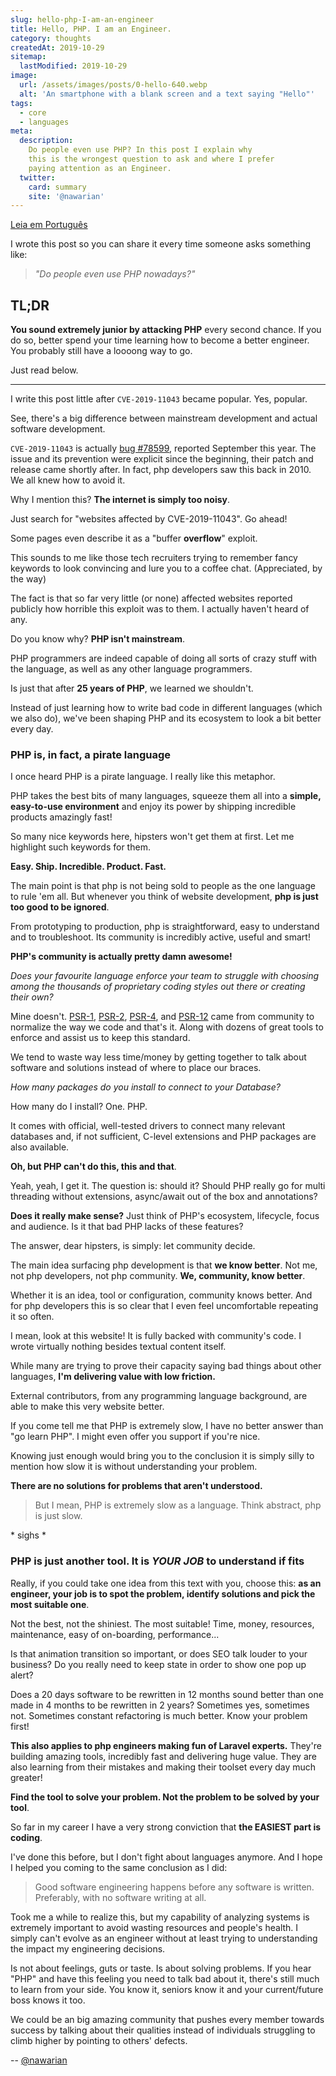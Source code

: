 ```yaml
---
slug: hello-php-I-am-an-engineer
title: Hello, PHP. I am an Engineer.
category: thoughts
createdAt: 2019-10-29
sitemap:
  lastModified: 2019-10-29
image:
  url: /assets/images/posts/0-hello-640.webp
  alt: 'An smartphone with a blank screen and a text saying "Hello"'
tags:
  - core
  - languages
meta:
  description:
    Do people even use PHP? In this post I explain why
    this is the wrongest question to ask and where I prefer
    paying attention as an Engineer.
  twitter:
    card: summary
    site: '@nawarian'
---
```


[Leia em Português](/br/edicao/ola-php-eu-sou-um-engenheiro)

I wrote this post so you can share it every time someone asks
something like:
> _"Do people even use PHP nowadays?"_

## TL;DR

**You sound extremely junior by attacking PHP** every second chance.
If you do so, better spend your time learning how to become a better
engineer. You probably still have a loooong way to go.

Just read below.

<hr>

I write this post little after `CVE-2019-11043` became popular. Yes,
popular.

See, there's a big difference between mainstream development and
actual software development.

`CVE-2019-11043` is actually [bug #78599](https://bugs.php.net/bug.php?id=78599),
reported September this year. The issue and its prevention were
explicit since the beginning, their patch and release came shortly
after. In fact, php developers saw this back in 2010. We all knew
how to avoid it.

Why I mention this? **The internet is simply too noisy**.

Just search for "websites affected by CVE-2019-11043". Go ahead!

Some pages even describe it as a "buffer **overflow**" exploit.

This sounds to me like those tech recruiters trying to remember
fancy keywords to look convincing and lure you to a coffee chat.
(Appreciated, by the way)

The fact is that so far very little (or none) affected websites
reported publicly how horrible this exploit was to them. I
actually haven't heard of any.

Do you know why? **PHP isn't mainstream**.

PHP programmers are indeed capable of doing all sorts of crazy
stuff with the language, as well as any other language programmers.

Is just that after **25 years of PHP**, we learned we shouldn't.

Instead of just learning how to write bad code in different
languages (which we also do), we've been shaping PHP and its
ecosystem to look a bit better every day.

### PHP is, in fact, a pirate language

I once heard PHP is a pirate language. I really like this
metaphor.

PHP takes the best bits of many languages, squeeze them all
into a **simple, easy-to-use environment** and enjoy its power by
shipping incredible products amazingly fast!

So many nice keywords here, hipsters won't get them at first.
Let me highlight such keywords for them.

**Easy. Ship. Incredible. Product. Fast.**

The main point is that php is not being sold to people as the
one language to rule 'em all. But whenever you think of website
development, **php is just too good to be ignored**.

From prototyping to production, php is straightforward, easy to
understand and to troubleshoot. Its community is incredibly
active, useful and smart!

**PHP's community is actually pretty damn awesome!**

_Does your favourite language enforce your team to struggle with
choosing among the thousands of proprietary coding styles out
there or creating their own?_

Mine doesn't. [PSR-1](https://www.php-fig.org/psr/psr-1/),
[PSR-2](https://www.php-fig.org/psr/psr-2/),
[PSR-4](https://www.php-fig.org/psr/psr-4/),
and [PSR-12](https://www.php-fig.org/psr/psr-12/) came from
community to normalize the way we code and that's it. Along with
dozens of great tools to enforce and assist us to keep this standard.

We tend to waste way less time/money by getting together to talk
about software and solutions instead of where to place our braces.

_How many packages do you install to connect to your Database?_

How many do I install? One. PHP.

It comes with official, well-tested drivers to connect many relevant
databases and, if not sufficient, C-level extensions and PHP
packages are also available.

**Oh, but PHP can't do this, this and that**.

Yeah, yeah, I get it. The question is: should it? Should PHP
really go for multi threading without extensions, async/await
out of the box and annotations?

**Does it really make sense?** Just think of PHP's ecosystem,
lifecycle, focus and audience. Is it that bad PHP lacks of these
features?

The answer, dear hipsters, is simply: let community decide.

The main idea surfacing php development is that **we know
better**. Not me, not php developers, not php community. **We,
community, know better**.

Whether it is an idea, tool or configuration, community
knows better. And for php developers this is so clear that I
even feel uncomfortable repeating it so often.

I mean, look at this website! It is fully backed with
community's code. I wrote virtually nothing besides textual
content itself.

While many are trying to prove their capacity saying bad things
about other languages, **I'm delivering value with low friction.**

External contributors, from any programming language
background, are able to make this very website better.

If you come tell me that PHP is extremely slow, I have no better
answer than "go learn PHP". I might even offer you support if
you're nice.

Knowing just enough would bring you to the conclusion it is simply
silly to mention how slow it is without understanding your problem.

**There are no solutions for problems that aren't understood.** 

> But I mean, PHP is extremely slow as a language.
> Think abstract, php is just slow.

\* sighs *

### PHP is just another tool. It is _YOUR JOB_ to understand if fits

Really, if you could take one idea from this text with you, choose
this: **as an engineer, your job is to spot the problem, identify
solutions and pick the most suitable one**.

Not the best, not the shiniest. The most suitable! Time, money,
resources, maintenance, easy of on-boarding, performance...

Is that animation transition so important, or does SEO talk
louder to your business? Do you really need to keep state in
order to show one pop up alert?

Does a 20 days software to be rewritten in 12 months sound
better than one made in 4 months to be rewritten in 2 years?
Sometimes yes, sometimes not. Sometimes constant refactoring is much
better. Know your problem first!

**This also applies to php engineers making fun of Laravel experts.**
They're building amazing tools, incredibly fast and delivering huge
value. They are also learning from their mistakes and making their
toolset every day much greater!

**Find the tool to solve your problem. Not the problem to be
solved by your tool**.

So far in my career I have a very strong conviction that **the
EASIEST part is coding**.

I've done this before, but I don't fight about languages anymore.
And I hope I helped you coming to the same conclusion as I did:

> Good software engineering happens before any software is written.
> Preferably, with no software writing at all.

Took me a while to realize this, but my capability of analyzing systems
is extremely important to avoid wasting resources and people's
health. I simply can't evolve as an engineer without at least trying to
understanding the impact my engineering decisions.

Is not about feelings, guts or taste. Is about solving problems.
If you hear "PHP" and have this feeling you need to talk bad about
it, there's still much to learn from your side. You know it,
seniors know it and your current/future boss knows it too.

We could be an big amazing community that pushes every member
towards success by talking about their qualities instead of
individuals struggling to climb higher by pointing to others' defects.

<div class="align-right">
  --
  <a href="https://twitter.com/nawarian" rel="nofollow">
    @nawarian
  </a>
</div>

<script type="application/ld+json">
{
  "@context": "https://schema.org",
  "@type": "TechArticle",
  "headline": "Hello, PHP. I am an Engineer.",
  "description": "Do people even use PHP? In this post I explain why this is the wrongest question to ask and where I prefer paying attention as an Engineer.",
  "image": [
    "{{ $page->getBaseUrl() }}/assets/images/0-hello.jpg"
   ],
  "datePublished": "2019-10-29T00:00:00+08:00",
  "dateModified": "2019-10-29T00:00:00+08:00",
  "author": {
    "@type": "Person",
    "name": "Nawarian Níckolas Da Silva"
  },
   "publisher": {
    "@type": "Organization",
    "name": "ThePHP Website",
    "logo": {
      "@type": "ImageObject",
      "url": "https://thephp.website/favicon.ico"
    }
  }
}
</script>
